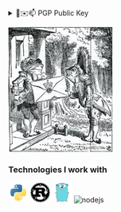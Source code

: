 <details>
<summary>🔐✉️📫 PGP Public Key</summary>

```
  -----BEGIN PGP PUBLIC KEY BLOCK-----

mQINBGf9k/MBEADI9h20DopOzci5MiyWhm5wNk5dJWwJx6mQgDV6bNx1CAFdPyTH
bPy4+aGt3yTfJytNPr5uCJKOrOBgsOoTSFl8at0ICDVi577dWOv+7aA6/IC9WLKe
GNgxZgaCRbLTj197DuplFxlK180bF613j2xux7enWSMKns5x+4r3qTwlNTTBgY4O
6DrGiqThkek1NOX3ReuFsBXwMyTbfrdQoyh8rL1UA5yGdeh2bxrmbFhYUdbZQowa
X6q++wL1r4bVHGopZhsvxlvyR0m3oQiT9BSWzAxML3xFkiC5GhCJsAniRqYTFpHl
PDGSVbKUQ8qDq55WSrJBo2b3kyHpWq8oddr7aNBk97aaFuWZQ4nhYMG+nEdHKaPo
hHUvQf8KBB4L2UQLOdwy4HrfJMLYSFhMou15udtlbXTmVTcnMiR9ndBzi1+VImg+
fWxhjTdB6L15/pzwMlgX/ENBWoiGrSGgAHamQq25sKuGBJx0ucZC3uNo3pAXkmej
pdDx4PBrDwfkH+xJYE31LNQdNFffyM8+ZIzV1+6xoEJ5Vgs48nZWEErYMxQZJS9o
IHDww2Sp5mYpZkHnsTNmy1xzwdvqLDq104QR5QqThBTNEAn/RhbhxLRXFhiPWsFC
F5o+FXzDd5zEMU6cd35QTkKTASliA/oLlsH4ZdUnh0fMe7KFQmP23M/KKwARAQAB
tDNEYW5hbmcgRmlybWFudG8gKEhlbGxvKSA8ZGFuYW5nZmlybWlubzI2QGdtYWls
LmNvbT6JAlEEEwEKADsWIQQt3ubgvuqoqUtdcdS+EEAbwtuDIAUCZ/2T8wIbAwUL
CQgHAgIiAgYVCgkICwIEFgIDAQIeBwIXgAAKCRC+EEAbwtuDIDUVD/9wZwf7RvzJ
tQo0KVNxNmuFxCalH3rAkRuc5yDhI/EuF0HOMwJBROk2CUe23wXnMI1T99+vaQEA
w9K6Cc3NQSCEZBZArKx4uv2sx7A3XzPLX+mfwnTezZlIIcY1kizG7oYf8FtYLmAR
DwpHr3xspeaHKOjMti6yVk89yulzxX3GwMnS7REr0LrNvgpoaJfKj6R2JIVuwh7B
Ssa4Pefh5sb8MnLoWEF+2U9VFjnVJlRXvrf0nMpqt6ujBsbZ2s5yrEvhFs1MixfT
FL5pSN+dumQE4w5zmpctdpQ7olQmoRUJk+f5dWyG+c42YbH1M0LbOJWZIJoQGhr1
bhDzmPCVkTmT3eqNlym79zf9cBNihWS/Ppulq9cqkvni2j7Azh7+gV2OzomUa5/t
UQUwtV70VekWYi/P7HfDJW1acIOYDyzDea3NOfio9Ghbparo/nIhfDb97a1I0QvP
3hZAS8YGGOo9+jOdEkT4eRgu/2JkM/g6dvIeJSlYM5RsL2ZTljh2kzusUZ+E5cYe
NQL+g2cfpowuhQcYd81XSvy6dP+OANsH29k2zc+Nq3k+wVchvy+SmxYM73WrXpET
Vhi6BVy3U5Gt7YYxMinAnQglObyuxOLbR5ZsGE/BLDuxEWKnUexi5by0c0wNOGBf
0AN7aFuS02+D7AXsoDzuce/oDLiK5mFGL7kCDQRn/ZPzARAAwd2kgcSB3fw5yvR+
WNHCjoAhXlDUfCVozLx3iVK8pW76OXR/GqK7rFNyKJAGN3crDgJKoJGXoHtTln/7
AM+Nj7kLwCoufLyE4wnJFOpgeYQfKVk5d74a7wP5Tif6tlB+NjCIlHPQJ0sEpAtc
qHd5aYnVv0xXQ5pwa9VeuYSNEn6GLIjdnbKDQ2jEfzOWR2tv5Zs6p+yZY9wyk40w
ir+NU7w8dauEJ2rh6cTYeGRSbkiPRdmf8OX5z+nJr9HI8FcpP3dbAkwhNfPyPLFX
6bwA11MNfqPdMC2MTxSs1BF2nVP6Q3qn9rg1Sbyp556lRL+5BC+YLdsnTSKNj7C3
+TFRNncvnXtL4cN0UZTK6lma01kWiqxmyzvVHdVMaZgWpCn7o/LpEe5VNATpMSEJ
cvzSDxnI56nfixKmk6lEd6Uso4zbM0nIxvxZ9EkfwCAFewQaZfvk9UqDshgc4gTL
Mfv4BmMW9ADHq2EPTpdGLpgpT7dno4Ic5+iQQyxZmWPIa+jUfF4HFCMyX9aMNm5B
8Kt5lg8f0xmJBIqXW55NMKj+SUsPo6b+Um5VxgF/KIqvmarm0qNxRM8TR8H8B/Gr
JcZXBJPGXbV3DiunHF9l+HihkDdpyZ0pTSvtnvdrHXeaq5dBzeyp3Pjd1L4Nsdnm
8546tDQ3/Cub2tUFqlY0TVCvWGMAEQEAAYkCNgQYAQoAIBYhBC3e5uC+6qipS11x
1L4QQBvC24MgBQJn/ZPzAhsMAAoJEL4QQBvC24Mg28MP/RnLUAZA8tw7u3ffHxiY
qQLFgCQqFe3eyydJLQSiLgvtTP5osZ03AzXTCeLqvU9AUT1HkEhkFR2T/Apo87kK
6x5PxgT8p75rJ6R6FIe6U5MkT3/av43edv+OLHGfqFpL1wJY804qYBGv+vs/48Yu
glJRcrNrKjFfIc8iIxCSPEO3RYLHnhr0Uf2JFx4rJPd8EbS1pVHfq0M6oK6/6dq0
AqphyrxgOha6v3kaea1FACJuSSF62/4sJ5ASxbDlU5hxHFn/fvCimOX6O1WkV1/4
fVn6cewToKqklUQI7bkLxwqO+TqeeorZtp+AawUmsJL9t48RHxZAyD1oRaDnEmAP
jxwQVd5CzVI7dY9efiRctM06OOaosW31kQZx1Ngjh8OQbyjJbSNg8mg5KVp7g7JU
1ym12j3MHJw/DLCT/rxrZj5j3+dTSspFVbEZQ8b0CgG63qBCdRlZ269bgJrqBM9d
wpA3SvQNKARcRbdo6ieZAYYNRaAZjAov8kMCRPOM6xmp5qqxfHovkTZuBodP8x91
oz407CsKZKx/I07k8AJbswUwT00NccNc3oROLXUxDTJnoPi+9CK+is86kvi7EWrk
r/H98ZOEukcjZlIjNomKrxFhyf/ySrufQWkn+8u3kshZIHAZiiddoUFAo3s0CY+q
ZDsscdk+WQcmJNvwhaN/YC25
=hP66
-----END PGP PUBLIC KEY BLOCK-----
```
</details>

![61](img/6.1.jpg)

### Technologies I work with
<p>
  <img src="https://raw.githubusercontent.com/devicons/devicon/master/icons/python/python-original.svg" alt="python" width="40" height="40"/>
  <img src="https://raw.githubusercontent.com/rust-lang/rust-artwork/master/logo/rust-logo-blk.svg" alt="rust" width="40" height="40"/>
  <img src="https://raw.githubusercontent.com/devicons/devicon/master/icons/go/go-original.svg" alt="golang" width="40" height="40"/>
  <img src="https://upload.wikimedia.org/wikipedia/commons/d/d9/Node.js_logo.svg" alt="nodejs" width="40" height="40"/>
</p>
